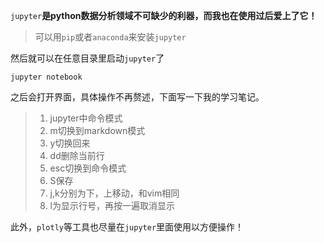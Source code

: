 

`jupyter`**是python数据分析领域不可缺少的利器，而我也在使用过后爱上了它！**



> 可以用`pip`或者`anaconda`来安装`jupyter`



然后就可以在任意目录里启动`jupyter`了

`jupyter notebook`

之后会打开界面，具体操作不再赘述，下面写一下我的学习笔记。



> 1. jupyter中命令模式
> 2. m切换到markdown模式
> 3. y切换回来
> 4. dd删除当前行
> 5. esc切换到命令模式
> 6. S保存
> 7. j,k分别为下，上移动，和vim相同
> 8. l为显示行号，再按一遍取消显示

此外，`plotly`等工具也尽量在`jupyter`里面使用以方便操作！